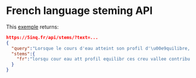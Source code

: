 # French language steming API
This [exemple](https://5inq.fr/api/stems/?text=Lorsque+le+cours+d%27eau+atteint+son+profil+d%27%C3%A9quilibre,+il+cesse+de+creuser.+La+vall%C3%A9e,+qu%27il+a+contribu%C3%A9+%C3%A0+cr%C3%A9er,+reste+%C3%A9troite+en+raison+de+la+r%C3%A9sistance+des+roches+des+versants+qui+pr%C3%A9sentent+des+pentes+in%C3%A9gales+les+calcaires+forment+des+corniches,+les+marnes+des+replats) returns:
```JSON
https://5inq.fr/api/stems/?text=...
{
  "query":"Lorsque le cours d'eau atteint son profil d'\u00e9quilibre, il cesse de creuser. La vall\u00e9e, qu'il a contribu\u00e9 \u00e0 cr\u00e9er, reste \u00e9troite en raison de la r\u00e9sistance des roches des versants qui pr\u00e9sentent des pentes in\u00e9gales (les calcaires forment des corniches, les marnes des replats",
  "stems":{
    "fr":"lorsqu cour eau att profil equilibr ces creu vallee contribu cre rest etroit raison resist roch vers pres pent inegal calcair form cornich marn replat"
  }
}
```
